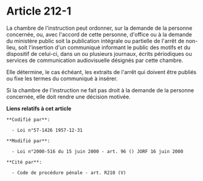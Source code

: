 # Article 212-1

La chambre de l'instruction peut ordonner, sur la demande de la personne concernée, ou, avec l'accord de cette personne,
d'office ou à la demande du ministère public soit la publication intégrale ou partielle de l'arrêt de non-lieu, soit
l'insertion d'un communiqué informant le public des motifs et du dispositif de celui-ci, dans un ou plusieurs journaux,
écrits périodiques ou services de communication audiovisuelle désignés par cette chambre.

Elle détermine, le cas échéant, les extraits de l'arrêt qui doivent être publiés ou fixe les termes du communiqué à insérer.

Si la chambre de l'instruction ne fait pas droit à la demande de la personne concernée, elle doit rendre une décision
motivée.

**Liens relatifs à cet article**

	**Codifié par**:

	  - Loi n°57-1426 1957-12-31

	**Modifié par**:

	  - Loi n°2000-516 du 15 juin 2000 - art. 96 () JORF 16 juin 2000

	**Cité par**:

	  - Code de procédure pénale - art. R210 (V)
